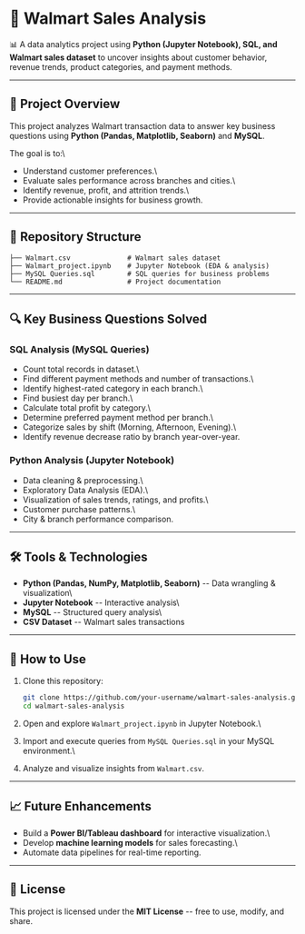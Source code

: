 # 🛒 Walmart Sales Analysis

📊 A data analytics project using **Python (Jupyter Notebook), SQL, and
Walmart sales dataset** to uncover insights about customer behavior,
revenue trends, product categories, and payment methods.

------------------------------------------------------------------------

## 📌 Project Overview

This project analyzes Walmart transaction data to answer key business
questions using **Python (Pandas, Matplotlib, Seaborn)** and **MySQL**.

The goal is to:\
- Understand customer preferences.\
- Evaluate sales performance across branches and cities.\
- Identify revenue, profit, and attrition trends.\
- Provide actionable insights for business growth.

------------------------------------------------------------------------

## 📂 Repository Structure

    ├── Walmart.csv              # Walmart sales dataset  
    ├── Walmart_project.ipynb    # Jupyter Notebook (EDA & analysis)  
    ├── MySQL Queries.sql        # SQL queries for business problems  
    └── README.md                # Project documentation  

------------------------------------------------------------------------

## 🔍 Key Business Questions Solved

### SQL Analysis (MySQL Queries)

-   Count total records in dataset.\
-   Find different payment methods and number of transactions.\
-   Identify highest-rated category in each branch.\
-   Find busiest day per branch.\
-   Calculate total profit by category.\
-   Determine preferred payment method per branch.\
-   Categorize sales by shift (Morning, Afternoon, Evening).\
-   Identify revenue decrease ratio by branch year-over-year.

### Python Analysis (Jupyter Notebook)

-   Data cleaning & preprocessing.\
-   Exploratory Data Analysis (EDA).\
-   Visualization of sales trends, ratings, and profits.\
-   Customer purchase patterns.\
-   City & branch performance comparison.

------------------------------------------------------------------------

## 🛠 Tools & Technologies

-   **Python (Pandas, NumPy, Matplotlib, Seaborn)** -- Data wrangling &
    visualization\
-   **Jupyter Notebook** -- Interactive analysis\
-   **MySQL** -- Structured query analysis\
-   **CSV Dataset** -- Walmart sales transactions

------------------------------------------------------------------------

## 🚀 How to Use

1.  Clone this repository:

    ``` bash
    git clone https://github.com/your-username/walmart-sales-analysis.git
    cd walmart-sales-analysis
    ```

2.  Open and explore `Walmart_project.ipynb` in Jupyter Notebook.\

3.  Import and execute queries from `MySQL Queries.sql` in your MySQL
    environment.\

4.  Analyze and visualize insights from `Walmart.csv`.

------------------------------------------------------------------------

## 📈 Future Enhancements

-   Build a **Power BI/Tableau dashboard** for interactive
    visualization.\
-   Develop **machine learning models** for sales forecasting.\
-   Automate data pipelines for real-time reporting.

------------------------------------------------------------------------

## 📜 License

This project is licensed under the **MIT License** -- free to use,
modify, and share.
